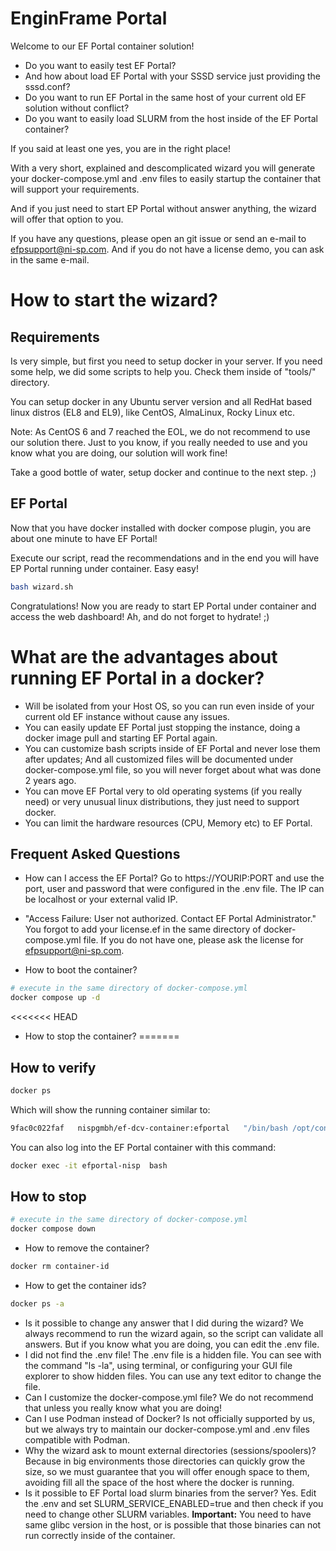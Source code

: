 # EnginFrame Portal

Welcome to our EF Portal container solution!

- Do you want to easily test EF Portal?
- And how about load EF Portal with your SSSD service just providing the sssd.conf?
- Do you want to run EF Portal in the same host of your current old EF solution without conflict?
- Do you want to easily load SLURM from the host inside of the EF Portal container?

If you said at least one yes, you are in the right place!

With a very short, explained and descomplicated wizard you will generate your docker-compose.yml and .env files to easily startup the container that will support your requirements.

And if you just need to start EP Portal without answer anything, the wizard will offer that option to you.

If you have any questions, please open an git issue or send an e-mail to efpsupport@ni-sp.com. And if you do not have a license demo, you can ask in the same e-mail.

# How to start the wizard?

## Requirements

Is very simple, but first you need to setup docker in your server. If you need some help, we did some scripts to help you. Check them inside of "tools/" directory.

You can setup docker in any Ubuntu server version and all RedHat based linux distros (EL8 and EL9), like CentOS, AlmaLinux, Rocky Linux etc.

Note: As CentOS 6 and 7 reached the EOL, we do not recommend to use our solution there. Just to you know, if you really needed to use and you know what you are doing, our solution will work fine!

Take a good bottle of water, setup docker and continue to the next step. ;)

## EF Portal

Now that you have docker installed with docker compose plugin, you are about one minute to have EF Portal!

Execute our script, read the recommendations and in the end you will have EP Portal running under container. Easy easy! 

```bash
bash wizard.sh
```
Congratulations! Now you are ready to start EP Portal under container and access the web dashboard!
Ah, and do not forget to hydrate! ;)

# What are the advantages about running EF Portal in a docker?
* Will be isolated from your Host OS, so you can run even inside of your current old EF instance without cause any issues.
* You can easily update EF Portal just stopping the instance, doing a docker image pull and starting EF Portal again.
* You can customize bash scripts inside of EF Portal and never lose them after updates; And all customized files will be documented under docker-compose.yml file, so you will never forget about what was done 2 years ago.
* You can move EF Portal very to old operating systems (if you really need) or very unusual linux distributions, they just need to support docker.
* You can limit the hardware resources (CPU, Memory etc) to EF Portal.

## Frequent Asked Questions
* How can I access the EF Portal?
Go to https://YOURIP:PORT and use the port, user and password that were configured in the .env file. The IP can be localhost or your external valid IP.

* "Access Failure: User not authorized. Contact EF Portal Administrator."
You forgot to add your license.ef in the same directory of docker-compose.yml file. If you do not have one, please ask the license for efpsupport@ni-sp.com.

* How to boot the container?
```bash
# execute in the same directory of docker-compose.yml
docker compose up -d
```
<<<<<<< HEAD
* How to stop the container?
=======

## How to verify

```bash
docker ps
```

Which will show the running container similar to: 

```bash
9fac0c022faf   nispgmbh/ef-dcv-container:efportal   "/bin/bash /opt/cont…"   11 seconds ago   Up 10 seconds   8553/tcp, 0.0.0.0:8553->8443/tcp, :::8553->8443/tcp   efportal-nisp
```

You can also log into the EF Portal container with this command: 

```bash
docker exec -it efportal-nisp  bash
```

## How to stop
```bash
# execute in the same directory of docker-compose.yml
docker compose down
```
* How to remove the container?
```bash
docker rm container-id
```
* How to get the container ids?
```bash
docker ps -a
```
* Is it possible to change any answer that I did during the wizard?
We always recommend to run the wizard again, so the script can validate all answers. But if you know what you are doing, you can edit the .env file.
* I did not find the .env file!
The .env file is a hidden file. You can see with the command "ls -la", using terminal, or configuring your GUI file explorer to show hidden files. You can use any text editor to change the file.
* Can I customize the docker-compose.yml file?
We do not recommend that unless you really know what you are doing!
* Can I use Podman instead of Docker?
Is not officially supported by us, but we always try to maintain our docker-compose.yml and .env files compatible with Podman.
* Why the wizard ask to mount external directories (sessions/spoolers)?
Because in big  environments those directories can quickly grow the size, so we must guarantee that you will offer enough space to them, avoiding fill all the space of the host where the docker is running.
* Is it possible to EF Portal load slurm binaries from the server?
Yes. Edit the .env and set SLURM_SERVICE_ENABLED=true and then check if you need to change other SLURM variables. **Important:** You need to have same glibc version in the host, or is possible that those binaries can not run correctly inside of the container.
